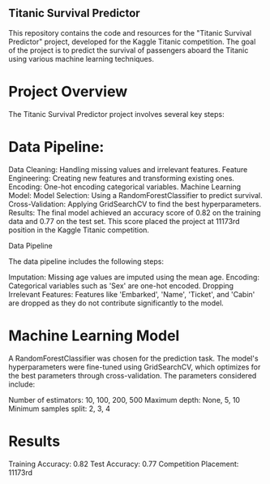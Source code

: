## Titanic Survival Predictor

This repository contains the code and resources for the "Titanic Survival Predictor" project, developed for the Kaggle Titanic competition. The goal of the project is to predict the survival of passengers aboard the Titanic using various machine learning techniques.

# Project Overview

The Titanic Survival Predictor project involves several key steps:

# Data Pipeline:
Data Cleaning: Handling missing values and irrelevant features.
Feature Engineering: Creating new features and transforming existing ones.
Encoding: One-hot encoding categorical variables.
Machine Learning Model:
Model Selection: Using a RandomForestClassifier to predict survival.
Cross-Validation: Applying GridSearchCV to find the best hyperparameters.
Results:
The final model achieved an accuracy score of 0.82 on the training data and 0.77 on the test set.
This score placed the project at 11173rd position in the Kaggle Titanic competition.

Data Pipeline

The data pipeline includes the following steps:

Imputation: Missing age values are imputed using the mean age.
Encoding: Categorical variables such as 'Sex' are one-hot encoded.
Dropping Irrelevant Features: Features like 'Embarked', 'Name', 'Ticket', and 'Cabin' are dropped as they do not contribute significantly to the model.

# Machine Learning Model

A RandomForestClassifier was chosen for the prediction task. The model's hyperparameters were fine-tuned using GridSearchCV, which optimizes for the best parameters through cross-validation. The parameters considered include:

Number of estimators: 10, 100, 200, 500
Maximum depth: None, 5, 10
Minimum samples split: 2, 3, 4

# Results

Training Accuracy: 0.82
Test Accuracy: 0.77
Competition Placement: 11173rd
